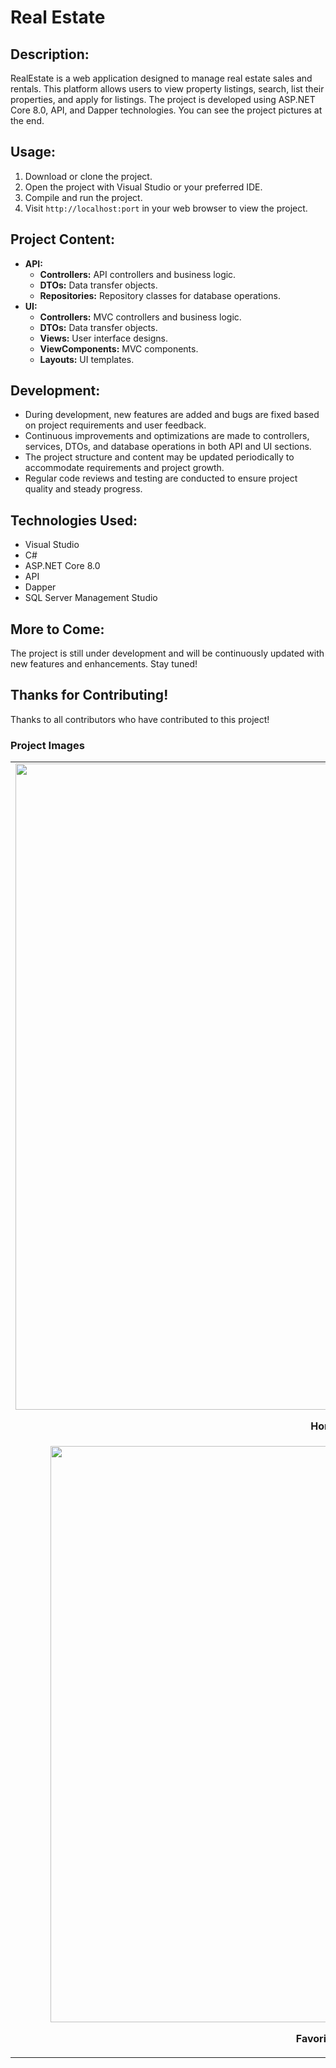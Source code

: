 # Real Estate

## Description:
RealEstate is a web application designed to manage real estate sales and rentals. This platform allows users to view property listings, search, list their properties, and apply for listings. The project is developed using ASP.NET Core 8.0, API, and Dapper technologies. You can see the project pictures at the end.

## Usage:
1. Download or clone the project.
2. Open the project with Visual Studio or your preferred IDE.
3. Compile and run the project.
4. Visit `http://localhost:port` in your web browser to view the project.

## Project Content:
- **API:**
  - **Controllers:** API controllers and business logic.
  - **DTOs:** Data transfer objects.
  - **Repositories:** Repository classes for database operations.
- **UI:**
  - **Controllers:** MVC controllers and business logic.
  - **DTOs:** Data transfer objects.
  - **Views:** User interface designs.
  - **ViewComponents:** MVC components.
  - **Layouts:** UI templates.

## Development:
- During development, new features are added and bugs are fixed based on project requirements and user feedback.
- Continuous improvements and optimizations are made to controllers, services, DTOs, and database operations in both API and UI sections.
- The project structure and content may be updated periodically to accommodate requirements and project growth.
- Regular code reviews and testing are conducted to ensure project quality and steady progress.

## Technologies Used:
- Visual Studio
- C#
- ASP.NET Core 8.0
- API
- Dapper
- SQL Server Management Studio

## More to Come:
The project is still under development and will be continuously updated with new features and enhancements. Stay tuned!

## Thanks for Contributing!
Thanks to all contributors who have contributed to this project!

### Project Images
<table>
  <tr>
    <td align="center" style="border: none;">
      <img width="1034" alt="re1" src="https://github.com/yunusemrehardal/RealEstate-Dapper-JWT/assets/72738110/9259a988-93f7-447e-9167-9de4f418d5c2">
      <p><strong>Home Page</strong></p>
    </td>
    <td align="center" style="border: none;">
      <img width="802" alt="re2" src="https://github.com/yunusemrehardal/RealEstate-Dapper-JWT/assets/72738110/1ea763f6-8dec-4741-a2b2-b0da902a04d4">
      <p><strong>Popular Locations</strong></p>
    </td>
  </tr>
  <tr>
     <td align="center" style="border: none;">
      <img width="922" alt="re3" src="https://github.com/yunusemrehardal/RealEstate-Dapper-JWT/assets/72738110/a30dadde-95bb-4152-a4d8-792ee67f4712">
      <p><strong>Favorite Property</strong></p>
    </td>
    <td align="center" style="border: none;">
      <img width="906" alt="re4" src="https://github.com/yunusemrehardal/RealEstate-Dapper-JWT/assets/72738110/56fe3ade-71ba-4841-9cd7-1d0f653aaafa">
      <p><strong>Last 3 Property</strong></p>
    </td>
  </tr>
</table>
